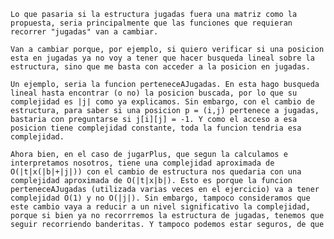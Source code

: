     Lo que pasaria si la estructura jugadas fuera una matriz como la propuesta, seria principalmente que las funciones que requieran recorrer "jugadas" van a cambiar.

    Van a cambiar porque, por ejemplo, si quiero verificar si una posicion esta en jugadas ya no voy a tener que hacer busqueda lineal sobre la estructura, sino que me basta con acceder a la posicion en jugadas.

    Un ejemplo, seria la funcion perteneceAJugadas. En esta hago busqueda lineal hasta encontrar (o no) la posicion buscada, por lo que su complejidad es |j| como ya explicamos. Sin embargo, con el cambio de estructura, para saber si una posicion p = (i,j) pertenece a jugadas, bastaria con preguntarse si j[i][j] = -1. Y como el acceso a esa posicion tiene complejidad constante, toda la funcion tendria esa complejidad. 

    Ahora bien, en el caso de jugarPlus, que segun la calculamos e interpretamos nosotros, tiene una complejidad aproximada de O(|t|x(|b|+|j|)) con el cambio de estructura nos quedaria con una complejidad aproximada de O(|t|x|b|). Esto es porque la funcion perteneceAJugadas (utilizada varias veces en el ejercicio) va a tener complejidad O(1) y no O(|j|). Sin embargo, tampoco consideramos que este cambio vaya a reducir a un nivel significativo la complejidad, porque si bien ya no recorrremos la estructura de jugadas, tenemos que seguir recorriendo banderitas. Y tampoco podemos estar seguros, de que 
